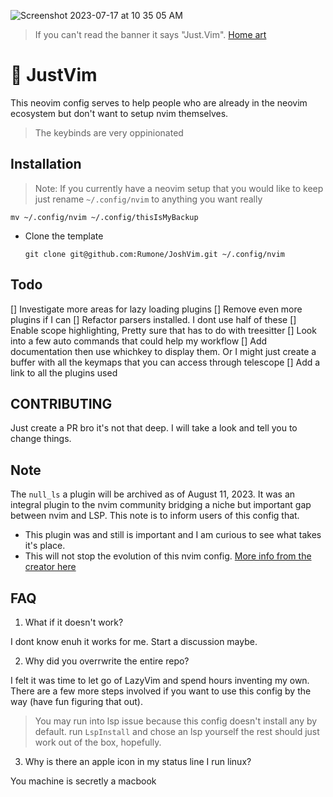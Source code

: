 ![Screenshot 2023-07-17 at 10 35 05 AM](https://github.com/Rumone/JoshNvim/assets/63555633/6ecb34ac-690e-4f0e-8055-3bdfacf92b03)
> If you can't read the banner it says "Just.Vim". [Home art](https://ascii.today/)

# 🫣 JustVim

This neovim config serves to help people who are already in the neovim ecosystem but don't want to setup nvim themselves.
> The keybinds are very oppinionated

## Installation
> Note: If you currently have a neovim setup that you would like to keep just rename `~/.config/nvim` to anything you want really
```
mv ~/.config/nvim ~/.config/thisIsMyBackup
```
- Clone the template
  ```
  git clone git@github.com:Rumone/JoshVim.git ~/.config/nvim
  ```

## Todo
[] Investigate more areas for lazy loading plugins
[] Remove even more plugins if I can
[] Refactor parsers installed. I dont use half of these
[] Enable scope highlighting, Pretty sure that has to do with treesitter
[] Look into a few auto commands that could help my workflow
[] Add documentation then use whichkey to display them. Or I might just create a buffer with all the keymaps that you can access through telescope
[] Add a link to all the plugins used 

## CONTRIBUTING
Just create a PR bro it's not that deep. I will take a look and tell you to change things.

## Note
The `null_ls` a plugin will be archived as of August 11, 2023. It was an integral plugin to the nvim community bridging a niche but important gap between nvim and LSP.
This note is to inform users of this config that.
- This plugin was and still is important and I am curious to see what takes it's place.
- This will not stop the evolution of this nvim config.
[More info from the creator here](https://github.com/jose-elias-alvarez/null-ls.nvim/issues/1621)


## FAQ
1. What if it doesn't work?

I dont know enuh it works for me. Start a discussion maybe.

2. Why did you overrwrite the entire repo?

I felt it was time to let go of LazyVim and spend hours inventing my own. There are a few more steps involved if you want to use this config by the way (have fun figuring that out).
> You may run into lsp issue because this config doesn't install any by default. run `LspInstall` and chose an lsp yourself the rest should just work out of the box, hopefully.

3. Why is there an apple icon in my status line I run linux?

You machine is secretly a macbook
